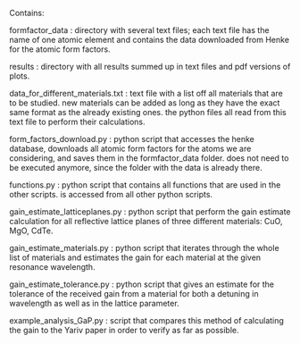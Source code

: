 Contains:

formfactor_data : directory with several text files; each text file has the name of one atomic element and contains the data downloaded from Henke for the atomic form factors.

results : directory with all results summed up in text files and pdf versions of plots.

data_for_different_materials.txt : text file with a list off all materials that are to be studied. new materials can be added as long as they have the exact same format as the already existing ones. the python files all read from this text file to perform their calculations.

form_factors_download.py : python script that accesses the henke database, downloads all atomic form factors for the atoms we are considering, and saves them in the formfactor_data folder. does not need to be executed anymore, since the folder with the data is already there.

functions.py : python script that contains all functions that are used in the other scripts. is accessed from all other python scripts.

gain_estimate_latticeplanes.py : python script that perform the gain estimate calculation for all reflective lattice planes of three different materials: CuO, MgO, CdTe. 

gain_estimate_materials.py : python script that iterates through the whole list of materials and estimates the gain for each material at the given resonance wavelength.

gain_estimate_tolerance.py : python script that gives an estimate for the tolerance of the received gain from a material for both a detuning in wavelength as well as in the lattice parameter.

example_analysis_GaP.py : script that compares this method of calculating the gain to the Yariv paper in order to verify as far as possible.